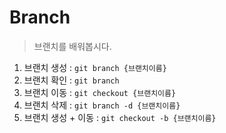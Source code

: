# Branch

>브랜치를 배워봅시다.

1. 브랜치 생성 : `git branch {브랜치이름}`
2. 브랜치 확인 : `git branch`
3. 브랜치 이동 : `git checkout {브랜치이름}`
4. 브랜치 삭제 : `git branch -d {브랜치이름}`
5. 브랜치 생성 + 이동 : `git checkout -b {브랜치이름}`
